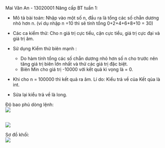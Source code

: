 Mai Văn An - 13020001
Nâng cấp BT tuần 1:
- Mô tả bài toán: Nhập vào một số n, đầu ra là tổng các số chẵn dương nhỏ hơn n.
(ví dụ nhập n =10 thì sẽ tính tổng 0+2+4+6+8+10 = 30)
- Các ca kiểm thử: Cho n giá trị cực tiểu, cận cực tiểu, giá trị cực đại và giá trị âm.
- Sử dụng Kiểm thử biên mạnh : 
	+ Do hàm tính tổng các số chẵn dương nhỏ hơn số n cho trước nên tăng giá trị biên lớn nhất và thử các giá trị đặc biệt.
	+ Biên Min cho giá trị -10000 với kết quả kì vọng là = 0.
	
- Khi cho n = 100000 thì kết quả ra âm. Lí do: Kiểu trả về của Kết qủa là int.
- Sửa lại kiểu trả về là long.

Độ bao phủ dòng lệnh:
<br>
<img src="https://github.com/longdt03/int3117-2016/blob/master/MaiVanAn/BT1/coverage.JPG" />

<br>
<img src="https://github.com/longdt03/int3117-2016/blob/master/MaiVanAn/BT1/coverage_report.JPG" />

Sơ đồ khối:
<br>
<img src="https://github.com/longdt03/int3117-2016/blob/master/MaiVanAn/BT1/tinhtong.JPG"/>

